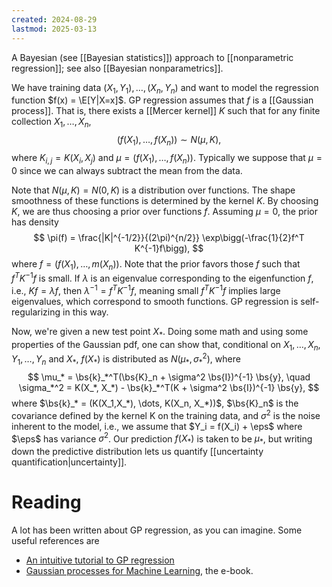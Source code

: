 ```yaml
---
created: 2024-08-29
lastmod: 2025-03-13
---
```


A Bayesian (see [[Bayesian statistics]]) approach to [[nonparametric regression]]; see also [[Bayesian nonparametrics]]. 

We have training data $(X_1,Y_1),\dots,(X_n,Y_n)$ and want to model the regression function $f(x) = \E[Y|X=x]$. GP regression assumes that $f$ is a [[Gaussian process]]. That is, there exists a [[Mercer kernel]] $K$ such that for any finite collection $X_1,\dots,X_n$, 
$$
(f(X_1),\dots,f(X_n)) \sim N(\mu,K),
$$
where $K_{i,j} = K(X_i,X_j)$ and $\mu = (f(X_1),\dots,f(X_n))$. Typically we suppose that $\mu=0$ since we can always subtract the mean from the data. 

Note that $N(\mu,K) = N(0,K)$ is a distribution over functions. The shape smoothness of these functions is determined by the kernel $K$. By choosing $K$, we are thus choosing a prior over functions $f$. Assuming $\mu=0$, the prior has density 
$$
\pi(f) = \frac{|K|^{-1/2}}{(2\pi)^{n/2}} \exp\bigg(-\frac{1}{2}f^T K^{-1}f\bigg),
$$
where $f = (f(X_1),\dots,m(X_n))$. Note that the prior favors those $f$ such that $f^T K^{-1} f$ is small. If $\lambda$ is an eigenvalue corresponding to the eigenfunction $f$, i.e., $Kf = \lambda f$, then $\lambda^{-1} = f^T K^{-1}f$, meaning small $f^T K^{-1}f$ implies large eigenvalues, which correspond to smooth functions. GP regression is self-regularizing in this way. 

Now, we're given a new test point $X_*$. Doing some math and using some properties of the Gaussian pdf, one can show that, conditional on $X_1,\dots,X_n$, $Y_1,\dots,Y_n$ and $X_*$, $f(X_*)$ is distributed as $N(\mu_*, \sigma^2_*)$, where 
$$
\mu_* = \bs{k}_*^T(\bs{K}_n + \sigma^2 \bs{I})^{-1} \bs{y}, \quad \sigma_*^2 = K(X_*, X_*) - \bs{k}_*^T(K + \sigma^2 \bs{I})^{-1} \bs{y}, 
$$
where $\bs{k}_* = (K(X_1,X_*), \dots, K(X_n, X_*))$, $\bs{K}_n$ is the covariance defined by the kernel K on the training data, and $\sigma^2$ is the noise inherent to the model, i.e., we assume that $Y_i = f(X_i) + \eps$ where $\eps$ has variance $\sigma^2$. Our prediction $f(X_*)$ is taken to be $\mu_*$, but writing down the predictive distribution lets us quantify [[uncertainty quantification|uncertainty]]. 

# Reading 
A lot has been written about GP regression, as you can imagine. Some useful references are 
- [An intuitive tutorial to GP regression](https://arxiv.org/pdf/2009.10862v5) 
- [Gaussian processes for Machine Learning](https://gaussianprocess.org/gpml/), the e-book. 
